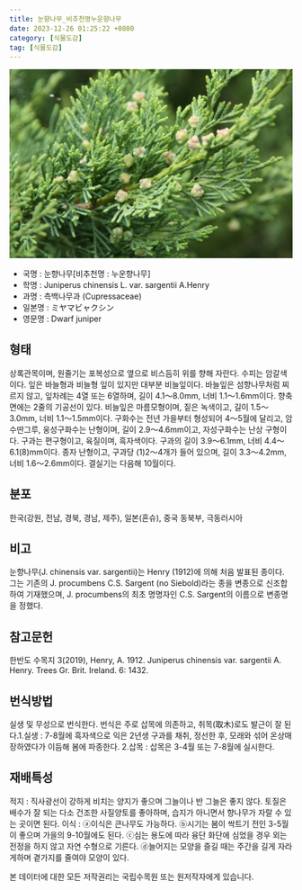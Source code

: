 ```yaml
---
title: 눈향나무_비추천명누운향나무
date: 2023-12-26 01:25:22 +0800
category: [식물도감]
tag: [식물도감]
---
```




![눈향나무[비추천명 : 누운향나무]](/assets/img/fileUpload/plants/basic/Cupressaceae/Juniperus/15049/15049_1_th2.JPG)
- 국명 : 눈향나무[비추천명 : 누운향나무]
- 학명 : Juniperus chinensis L. var. sargentii A.Henry
- 과명 : 측백나무과 (Cupressaceae)
- 일본명 : ミヤマビャクシン
- 영문명 : Dwarf juniper


## 형태
상록관목이며, 원줄기는 포복성으로 옆으로 비스듬히 위를 향해 자란다. 수피는 암갈색이다. 잎은 바늘형과 비늘형 잎이 있지만 대부분 비늘잎이다. 바늘잎은 섬향나무처럼 찌르지 않고, 잎차례는 4열 또는 6열하며, 길이 4.1～8.0mm, 너비 1.1～1.6mm이다. 향축면에는 2줄의 기공선이 있다. 비늘잎은 마름모형이며, 짙은 녹색이고, 길이 1.5～3.0mm, 너비 1.1～1.5mm이다. 구화수는 전년 가을부터 형성되어 4～5월에 달리고, 암수딴그루, 웅성구화수는 난형이며, 길이 2.9～4.6mm이고, 자성구화수는 난상 구형이다. 구과는 편구형이고, 육질이며, 흑자색이다. 구과의 길이 3.9～6.1mm, 너비 4.4～6.1(8)mm이다. 종자 난형이고, 구과당 (1)2～4개가 들어 있으며, 길이 3.3～4.2mm, 너비 1.6～2.6mm이다. 결실기는 다음해 10월이다.
## 분포
한국(강원, 전남, 경북, 경남, 제주), 일본(혼슈), 중국 동북부, 극동러시아
## 비고
눈향나무(J. chinensis var. sargentii)는 Henry (1912)에 의해 처음 발표된 종이다. 그는 기존의 J. procumbens C.S. Sargent (no Siebold)라는 종을 변종으로 신조합하여 기재했으며, J. procumbens의 최초 명명자인 C.S. Sargent의 이름으로 변종명을 정했다. 
## 참고문헌
한반도 수목지 3(2019), Henry, A. 1912. Juniperus chinensis var. sargentii A. Henry. Trees Gr. Brit. Ireland. 6: 1432.
## 번식방법
실생 및 무성으로 번식한다. 번식은 주로 삽목에 의존하고, 취목(取木)로도 발근이 잘 된다.1.실생 : 7-8월에 흑자색으로 익은 2년생 구과를 채취, 정선한 후, 모래와 섞어 온상매장하였다가 이듬해 봄에 파종한다. 2.삽목 : 삽목은 3-4월 또는 7-8월에 실시한다.
## 재배특성
적지 : 직사광선이 강하게 비치는 양지가 좋으며 그늘이나 반 그늘은 좋지 않다. 토질은 배수가 잘 되는 다소 건조한 사질양토를 좋아하며, 습지가 아니면서 향나무가 자랄 수 있는 곳이면 된다. 이식 : ⓐ이식은 큰나무도 가능하다. ⓑ시기는 봄이 싹트기 전인 3-5월이 좋으며 가을의 9-10월에도 된다. ⓒ심는 용도에 따라 융단 화단에 심었을 경우 외는 전정을 하지 않고 자연 수형으로 기른다. ⓓ늘어지는 모양을 즐길 때는 주간을 길게 자라게하며 곁가지를 줄여야 모양이 있다.






본 데이터에 대한 모든 저작권리는 국립수목원 또는 원저작자에게 있습니다.
